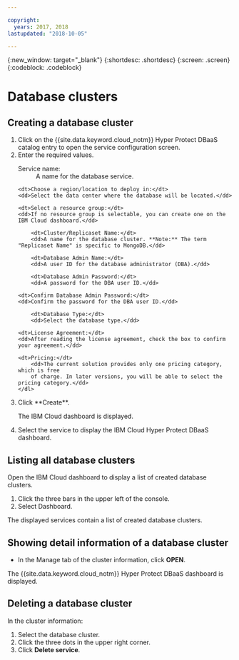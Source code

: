 ```yaml
---

copyright:
  years: 2017, 2018
lastupdated: "2018-10-05"

---
```


{:new_window: target="_blank"}
{:shortdesc: .shortdesc}
{:screen: .screen}
{:codeblock: .codeblock}


# Database clusters

## Creating a database cluster

<ol>
<li>Click on the {{site.data.keyword.cloud_notm}} Hyper Protect DBaaS catalog entry to open the service configuration screen.</li>
<li>Enter the required values.
	<dl>
		<dt>Service name:</dt>
		<dd>A name for the database service.</dd>

    <dt>Choose a region/location to deploy in:</dt>
    <dd>Select the data center where the database will be located.</dd>

    <dt>Select a resource group:</dt>
    <dd>If no resource group is selectable, you can create one on the IBM Cloud dashboard.</dd>

		<dt>Cluster/Replicaset Name:</dt>
		<dd>A name for the database cluster. **Note:** The term "Replicaset Name" is specific to MongoDB.</dd>

		<dt>Database Admin Name:</dt>
		<dd>A user ID for the database administrator (DBA).</dd>

		<dt>Database Admin Password:</dt>
		<dd>A password for the DBA user ID.</dd>

    <dt>Confirm Database Admin Password:</dt>
    <dd>Confirm the password for the DBA user ID.</dd>

		<dt>Database Type:</dt>
		<dd>Select the database type.</dd>

    <dt>License Agreement:</dt>
    <dd>After reading the license agreement, check the box to confirm your agreement.</dd>

    <dt>Pricing:</dt>
		<dd>The current solution provides only one pricing category, which is free
		of charge. In later versions, you will be able to select the pricing category.</dd>
	</dl>
</li>
<li>Click **Create**.

<p>The IBM Cloud dashboard is displayed.</p></li>

<li>Select the service to display the IBM Cloud Hyper Protect DBaaS dashboard.</li>
</ol>

## Listing all database clusters

Open the IBM Cloud dashboard to display a list of created database clusters.

<ol>
<li>Click the three bars in the upper left of the console.</li>
<li>Select Dashboard.</li>
</ol>

The displayed services contain a list of created database clusters.

## Showing detail information of a database cluster

* In the Manage tab of the cluster information, click **OPEN**.

The {{site.data.keyword.cloud_notm}} Hyper Protect DBaaS dashboard is displayed.

## Deleting a database cluster

In the cluster information:
1. Select the database cluster.
2. Click the three dots in the upper right corner.
3. Click **Delete service**.
